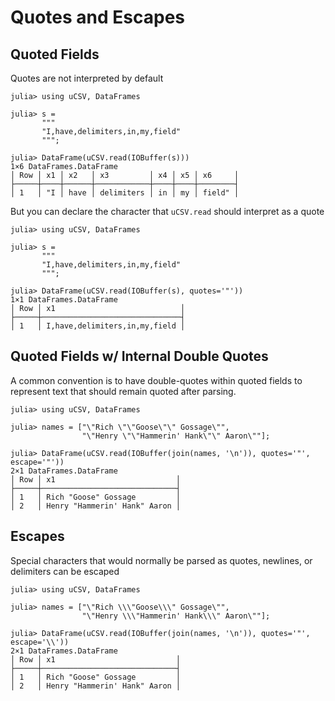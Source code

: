 # Quotes and Escapes

## Quoted Fields

Quotes are not interpreted by default
```jldoctest
julia> using uCSV, DataFrames

julia> s =
       """
       "I,have,delimiters,in,my,field"
       """;

julia> DataFrame(uCSV.read(IOBuffer(s)))
1×6 DataFrames.DataFrame
│ Row │ x1 │ x2   │ x3         │ x4 │ x5 │ x6     │
├─────┼────┼──────┼────────────┼────┼────┼────────┤
│ 1   │ "I │ have │ delimiters │ in │ my │ field" │

```

But you can declare the character that `uCSV.read` should interpret as a quote
```jldoctest
julia> using uCSV, DataFrames

julia> s =
       """
       "I,have,delimiters,in,my,field"
       """;

julia> DataFrame(uCSV.read(IOBuffer(s), quotes='"'))
1×1 DataFrames.DataFrame
│ Row │ x1                            │
├─────┼───────────────────────────────┤
│ 1   │ I,have,delimiters,in,my,field │

```

## Quoted Fields w/ Internal Double Quotes

A common convention is to have double-quotes within quoted fields to represent text that should remain quoted after parsing.
```jldoctest
julia> using uCSV, DataFrames

julia> names = ["\"Rich \"\"Goose\"\" Gossage\"",
                "\"Henry \"\"Hammerin' Hank\"\" Aaron\""];

julia> DataFrame(uCSV.read(IOBuffer(join(names, '\n')), quotes='"', escape='"'))
2×1 DataFrames.DataFrame
│ Row │ x1                           │
├─────┼──────────────────────────────┤
│ 1   │ Rich "Goose" Gossage         │
│ 2   │ Henry "Hammerin' Hank" Aaron │

```

## Escapes

Special characters that would normally be parsed as quotes, newlines, or delimiters can be escaped
```jldoctest
julia> using uCSV, DataFrames

julia> names = ["\"Rich \\\"Goose\\\" Gossage\"",
                "\"Henry \\\"Hammerin' Hank\\\" Aaron\""];

julia> DataFrame(uCSV.read(IOBuffer(join(names, '\n')), quotes='"', escape='\\'))
2×1 DataFrames.DataFrame
│ Row │ x1                           │
├─────┼──────────────────────────────┤
│ 1   │ Rich "Goose" Gossage         │
│ 2   │ Henry "Hammerin' Hank" Aaron │

```
